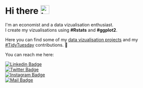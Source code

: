 # Hi there <img src="https://user-images.githubusercontent.com/1303154/88677602-1635ba80-d120-11ea-84d8-d263ba5fc3c0.gif" width="28px" alt="hi">
I'm an economist and a data vizualisation enthusiast.<br>
I create my vizualisations using **#Rstats** and **#ggplot2**.

Here you can find some of my [data vizualisation projects](https://github.com/gilbertfontana/DataVisualization) and my [#TidyTuesday](https://github.com/gilbertfontana/TidyTuesday) contributions. :art:

You can reach me here: <br/>

[![Linkedin Badge](https://img.shields.io/badge/-gilbertfontana-0e76a8?style=flat&labelColor=0e76a8&logo=linkedin&logoColor=white)](https://se.linkedin.com/in/gilbertfontana)<br/>
[![Twitter Badge](https://img.shields.io/badge/-@GilbertFontana-1ca0f1?style=flat&labelColor=1ca0f1&logo=twitter&logoColor=white&link=https://twitter.com/GilbertFontana)](https://twitter.com/GilbertFontana)<br/>
[![Instagram Badge](https://img.shields.io/badge/-@gilbert.fontana-e84393?style=flat&labelColor=e84393&logo=instagram&logoColor=white)](https://instagram.com/gilbert.fontana)<br/>
[![Mail Badge](https://img.shields.io/badge/gilbert.fontana@hotmail.com-0078D4?style=for-the-badge&logo=microsoft-outlook&logoColor=white)](mailto:gilbert.fontana@hotmail.com)
